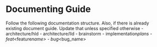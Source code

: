 # Documenting Guide

Follow the following documentation structure. Also, if there is already existing document guide. Update that unless specified otherwise - architecture/hld - architecture/lld - brainstorm - implementation*plans - feat*<feature*name> - bug*<bug_name>
